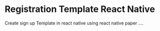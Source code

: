 # Registration Template React Native 
 Create sign up Template in react native using react native paper ....
